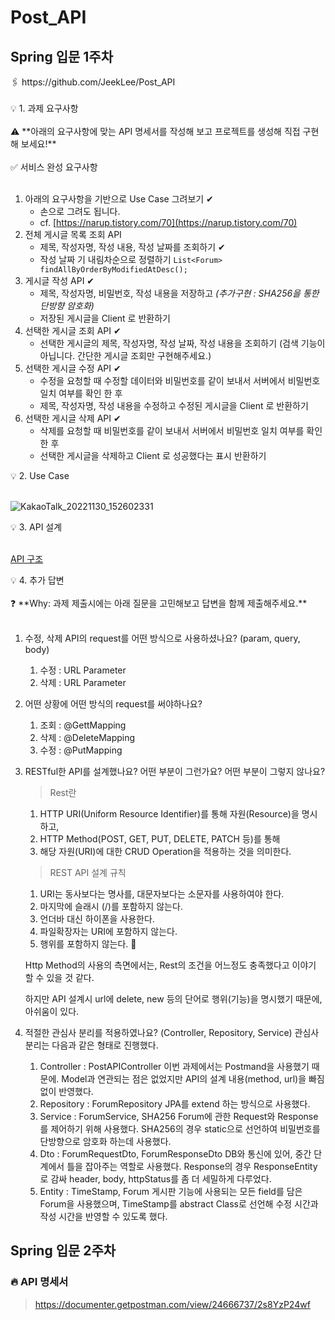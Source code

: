 # Post_API
## Spring 입문 1주차

<aside>
🖇️ https://github.com/JeekLee/Post_API

</aside><br>

<aside>
💡 1. 과제 요구사항

</aside><br>

<aside>
⚠️ **아래의 요구사항에 맞는 API 명세서를 작성해 보고 프로젝트를 생성해 직접 구현해 보세요!**

</aside><br>

<aside>
✅ 서비스 완성 요구사항

</aside><br>

1. 아래의 요구사항을 기반으로 Use Case 그려보기 ✔
    - 손으로 그려도 됩니다.
    - cf. [https://narup.tistory.com/70](https://narup.tistory.com/70)
2. 전체 게시글 목록 조회 API
    - 제목, 작성자명, 작성 내용, 작성 날짜를 조회하기 ✔
    - 작성 날짜 기 내림차순으로 정렬하기 `List<Forum> findAllByOrderByModifiedAtDesc();`
3. 게시글 작성 API ✔
    - 제목, 작성자명, 비밀번호, 작성 내용을 저장하고 *(추가구현 : SHA256을 통한 단방향 암호화)*
    - 저장된 게시글을 Client 로 반환하기
4. 선택한 게시글 조회 API ✔
    - 선택한 게시글의 제목, 작성자명, 작성 날짜, 작성 내용을 조회하기 
    (검색 기능이 아닙니다. 간단한 게시글 조회만 구현해주세요.)
5. 선택한 게시글 수정 API ✔
    - 수정을 요청할 때 수정할 데이터와 비밀번호를 같이 보내서 서버에서 비밀번호 일치 여부를 확인 한 후
    - 제목, 작성자명, 작성 내용을 수정하고 수정된 게시글을 Client 로 반환하기
6. 선택한 게시글 삭제 API ✔
    - 삭제를 요청할 때 비밀번호를 같이 보내서 서버에서 비밀번호 일치 여부를 확인 한 후
    - 선택한 게시글을 삭제하고 Client 로 성공했다는 표시 반환하기

<aside>
💡 2. Use Case

</aside><br>

![KakaoTalk_20221130_152602331](https://user-images.githubusercontent.com/72681875/204935243-d1b50ba1-ba5c-4ec6-b6cb-9565a6f40f83.jpg)

<aside>
💡 3. API 설계


</aside><br>

[API 구조](https://www.notion.so/3af19518c52a4fc9877e74a08b5558d5)

<aside>
💡 4. 추가 답변

</aside><br>

<aside>
❓ **Why: 과제 제출시에는 아래 질문을 고민해보고 답변을 함께 제출해주세요.**

</aside><br>

1. 수정, 삭제 API의 request를 어떤 방식으로 사용하셨나요? (param, query, body)
    1. 수정 : URL Parameter
    2. 삭제 : URL Parameter
2. 어떤 상황에 어떤 방식의 request를 써야하나요?
    1. 조회 : @GettMapping
    2. 삭제 : @DeleteMapping
    3. 수정 : @PutMapping
3. RESTful한 API를 설계했나요? 어떤 부분이 그런가요? 어떤 부분이 그렇지 않나요?
    
    > Rest란
    1. HTTP URI(Uniform Resource Identifier)를 통해 자원(Resource)을 명시하고,
    2. HTTP Method(POST, GET, PUT, DELETE, PATCH 등)를 통해
    3. 해당 자원(URI)에 대한 CRUD Operation을 적용하는 것을 의미한다.
 
    > REST API 설계 규칙
    1. URI는 동사보다는 명사를, 대문자보다는 소문자를 사용하여야 한다.
    2. 마지막에 슬래시 (/)를 포함하지 않는다.
    3. 언더바 대신 하이폰을 사용한다.
    4. 파일확장자는 URI에 포함하지 않는다.
    5. 행위를 포함하지 않는다. 🤔
    > 
    
    Http Method의 사용의 측면에서는, Rest의 조건을 어느정도 충족했다고 이야기 할 수 있을 것 같다.
    
    하지만 API 설계시 url에 delete, new 등의 단어로 행위(기능)을 명시했기 때문에, 아쉬움이 있다.
    
4. 적절한 관심사 분리를 적용하였나요? (Controller, Repository, Service)
관심사 분리는 다음과 같은 형태로 진행했다.
    1. Controller : PostAPIController
    이번 과제에서는 Postmand을 사용했기 때문에. Model과 연관되는 점은 없었지만 API의 설계 내용(method, url)을 빠짐없이 반영했다.
    2. Repository : ForumRepository
    JPA를 extend 하는 방식으로 사용했다.
    3. Service : ForumService, SHA256
    Forum에 관한 Request와 Response를 제어하기 위해 사용했다. SHA256의 경우 static으로 선언하여 비밀번호를 단방향으로 암호화 하는데 사용했다.
    4. Dto : ForumRequestDto, ForumResponseDto
    DB와 통신에 있어, 중간 단계에서 틀을 잡아주는 역할로 사용했다. Response의 경우 ResponseEntity로 감싸 header, body, httpStatus를 좀 더 세밀하게 다루었다.
    5. Entity : TimeStamp, Forum
    게시판 기능에 사용되는 모든 field를 담은 Forum을 사용했으며, TimeStamp를 abstract Class로 선언해 수정 시간과 작성 시간을 반영할 수 있도록 했다.

## Spring 입문 2주차

### 🔥 API 명세서
> https://documenter.getpostman.com/view/24666737/2s8YzP24wf